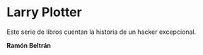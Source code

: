 # Larry Plotter

Este serie de libros cuentan la historia de un hacker excepcional.

**Ramón Beltrán**

